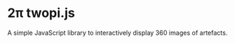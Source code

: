 2π twopi.js
========

A simple JavaScript library to interactively display 360 images of artefacts.
